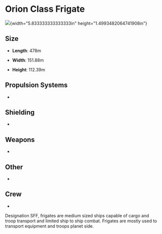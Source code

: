 Orion Class Frigate
===================

![](media/image1.png){width="5.833333333333333in"
height="1.4993482064741908in"}

Size
----

-   **Length**: 478m

-   **Width**: 151.88m

-   **Height**: 112.39m

Propulsion Systems
------------------

-   

Shielding
---------

-   

Weapons
-------

-   

Other
-----

-   

Crew
----

-   

Designation SFF, frigates are medium sized ships capable of cargo and
troop transport and limited ship to ship combat. Frigates are mostly
used to transport equipment and troops planet side.
